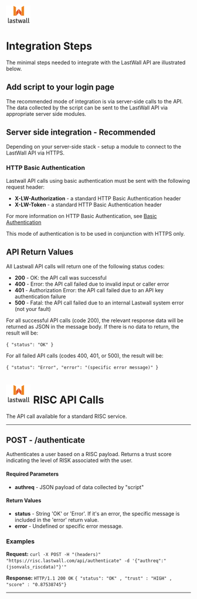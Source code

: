 ![Lastwall Logo](lw-logo.jpg) 


# Integration Steps

The minimal steps needed to integrate with the LastWall API are illustrated below.

## Add script to your login page

The recommended mode of integration is via server-side calls to the API. The data collected by the script can be sent to the LastWall API via appropriate server side modules.


## Server side integration - Recommended

Depending on your server-side stack - setup a module to connect to the LastWall API via HTTPS.

### HTTP Basic Authentication

Lastwall API calls using basic authentication must be sent with the following request header:    

- **X-LW-Authorization** - a standard HTTP Basic Authentication header  
- **X-LW-Token** - a standard HTTP Basic Authentication header    

For more information on HTTP Basic Authentication, see [Basic Authentication](http://www.httpwatch.com/httpgallery/authentication/)

This mode of authentication is to be used in conjunction with HTTPS only.

## API Return Values

All Lastwall API calls will return one of the following status codes:

- **200** - OK: the API call was successful
- **400** - Error: the API call failed due to invalid input or caller error
- **401** - Authorization Error: the API call failed due to an API key authentication failure
- **500** - Fatal: the API call failed due to an internal Lastwall system error (not your fault)

For all successful API calls (code 200), the relevant response data will be returned as JSON in the message body. If there is no data to return, the result will be:

`{ "status": "OK" }`

For all failed API calls (codes 400, 401, or 500), the result will be:

`{ "status": "Error", "error": "(specific error message)" }`


# ![Lastwall Logo](lw-logo.jpg) RISC API Calls

The API call available for a standard RISC service.


---------------------------------------

## POST - /authenticate


Authenticates a user based on a RISC payload. Returns a trust score indicating the level of RISK associated with the user.


#### Required Parameters

- **authreq** - JSON payload of data collected by "script"


#### Return Values

- **status** - String 'OK' or 'Error'. If it's an error, the specific message is included in the 'error' return value.
- **error** - Undefined or specific error message.


### Examples

**Request:** `curl -X POST -H "(headers)" "https://risc.lastwall.com/api/authenticate" -d '{"authreq":"(jsonvals_riscdata)"}'"`    

**Response:** `HTTP/1.1 200 OK`    `{ "status": "OK" , "trust" : "HIGH" , "score" : "0.87538745"}`

---------------------------------------
